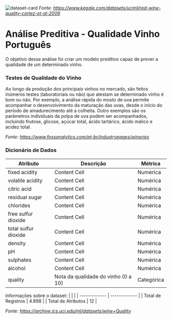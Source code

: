 ![dataset-card](https://user-images.githubusercontent.com/91103250/195944385-39d13863-9846-4925-8981-89171d5d4101.jpg)
*Fonte: https://www.kaggle.com/datasets/uciml/red-wine-quality-cortez-et-al-2009*
# Análise Preditiva - Qualidade Vinho Português
O objetivo dessa análise foi criar um modelo preditivo capaz de prever a qualidade de um determinado vinho.

### Testes de Qualidade do Vinho
Ao longo da produção dos principais vinhos no mercado, são feitos inúmeros testes (laboratoriais ou não) que atestam se determinado vinho é bom ou não. 
Por exemplo, a análise rápida do mosto de uva permite acompanhar o desenvolvimento da maturação das uvas, desde o início do período de amadurecimento até a colheita. 
Outro exemplos são os parâmetros individuais da polpa de uva podem ser acompanhados, incluindo frutose, glicose, açúcar total, ácido tartárico, ácido málico e acidez total.

*Fonte: https://www.fossanalytics.com/pt-br/industrypages/wineries*

### Dicionário de Dados

| Atributo  | Descrição | Métrica |
| ------------- | ------------- | ------------- |
| fixed acidity  | Content Cell  | Numérica  |
| volatile acidity  | Content Cell  | Numérica   |
| citric acid  | Content Cell  | Numérica   |
| residual sugar  | Content Cell  | Numérica   |
| chlorides  | Content Cell  | Numérica   |
| free sulfur dioxide  | Content Cell  | Numérica   |
| total sulfur dioxide  | Content Cell  | Numérica   |
| density  | Content Cell  | Numérica   |
| pH  | Content Cell  | Numérica   |
| sulphates  | Content Cell  | Numérica   |
| alcohol | Content Cell  | Numérica  |
| quality | Nota da qualidade do vinho (0 a 10)  | Categórica  |

Informações sobre o dataset:
|   |  |
| ------------- | ------------- |
| Total de Registros  | 4.898  |
| Total de Atributos  | 12  |

*Fonte: https://archive.ics.uci.edu/ml/datasets/wine+Quality*

